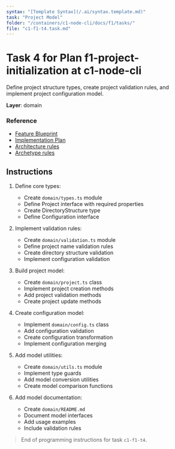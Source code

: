 ```yaml
---
syntax: "[Template Syntax](/.ai/syntax.template.md)"
task: "Project Model"
folder: "/containers/c1-node-cli/docs/f1/tasks/"
file: "c1-f1-t4.task.md"
---
```


# Task 4 for Plan f1-project-initialization at c1-node-cli

Define project structure types, create project validation rules, and implement project configuration model.

**Layer**: domain

### Reference

- [Feature Blueprint](/docs/f1-project-initialization.blueprint.md)
- [Implementation Plan](/containers/c1-node-cli/docs/f1/f1-project-initialization.plan.md)
- [Architecture rules](/containers/c1-node-cli/.ai/rules/layered.architecture.rules.md)
- [Archetype rules](/containers/c1-node-cli/.ai/rules/node-cli.archetype.rules.md)

## Instructions

1. Define core types:
   - Create `domain/types.ts` module
   - Define Project interface with required properties
   - Create DirectoryStructure type
   - Define Configuration interface

2. Implement validation rules:
   - Create `domain/validation.ts` module
   - Define project name validation rules
   - Create directory structure validation
   - Implement configuration validation

3. Build project model:
   - Create `domain/project.ts` class
   - Implement project creation methods
   - Add project validation methods
   - Create project update methods

4. Create configuration model:
   - Implement `domain/config.ts` class
   - Add configuration validation
   - Create configuration transformation
   - Implement configuration merging

5. Add model utilities:
   - Create `domain/utils.ts` module
   - Implement type guards
   - Add model conversion utilities
   - Create model comparison functions

6. Add model documentation:
   - Create `domain/README.md`
   - Document model interfaces
   - Add usage examples
   - Include validation rules

> End of programming instructions for task `c1-f1-t4`. 